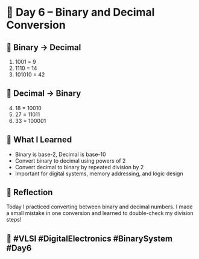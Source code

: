 # 📅 Day 6 – Binary and Decimal Conversion

## 🔁 Binary → Decimal

1. 1001 = 9  
2. 1110 = 14  
3. 101010 = 42  

## 🔁 Decimal → Binary

4. 18 = 10010  
5. 27 = 11011  
6. 33 = 100001  

## 🧠 What I Learned

- Binary is base-2, Decimal is base-10
- Convert binary to decimal using powers of 2
- Convert decimal to binary by repeated division by 2
- Important for digital systems, memory addressing, and logic design

## 📝 Reflection

Today I practiced converting between binary and decimal numbers. I made a small mistake in one conversion and learned to double-check my division steps!

## 🔗 #VLSI #DigitalElectronics #BinarySystem #Day6
